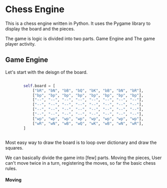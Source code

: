 # Chess Engine

This is a chess engine written in Python. It uses the Pygame library to display the board and the pieces.

The game is logic is divided into two parts. Game Engine and The game player activity.

## Game Engine

Let's start with the deisgn of the board.

```Python

        self.board = [
            ["bR", "bN", "bB", "bQ", "bK", "bB", "bN", "bR"],
            ["bp", "bp", "bp", "bp", "bp", "bp", "bp", "bp"],
            ["--", "--", "--", "--", "--", "--", "--", "--"],
            ["--", "--", "--", "--", "--", "--", "--", "--"],
            ["--", "--", "--", "--", "--", "--", "--", "--"],
            ["--", "--", "--", "--", "--", "--", "--", "--"],
            ["wp", "wp", "wp", "wp", "wp", "wp", "wp", "wp"],
            ["wR", "wN", "wB", "wQ", "wK", "wB", "wN", "wR"],
        ]



```

Most easy way to draw the board is to loop over dictionary and draw the squares.

We can basically divide the game into [few] parts. Moving the pieces, User can't move twice in a turn, registering the moves, so far the basic chess rules.

#### Moving
